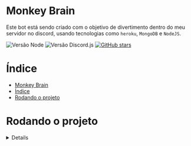 # Monkey Brain

Este bot está sendo criado com o objetivo de divertimento dentro do meu servidor no discord, usando tecnologias como `heroku`, `MongoDB` e `NodeJS`.

![Versão Node](https://img.shields.io/badge/Node-16.9.1-brightgreen?style=flat-square&logo=nodedotjs&logoColor=white)
![Versão Discord.js](https://img.shields.io/badge/Discord.js-13.6.0-blue?style=flat-square&logo=discord&logoColor=white)
[![GitHub stars](https://img.shields.io/github/stars/Casca0/monkeybrain?label=Stars&logo=github&logoColor=white&style=flat-square)](https://github.com/Casca0/monkeybrain/stargazers)

# Índice

- [Monkey Brain](#monkey-brain)
- [Índice](#índice)
- [Rodando o projeto](#rodando-o-projeto)

# Rodando o projeto

<details>
  Primeiro instalamos as dependências do repositório :
  
  ```bash
  $ npm install
  ```
  A partir daqui podemos usar multiplos comandos.

  Para rodar um ambiente local sem a atualização dinâmica de código :

  ```bash
  $ npm start
  ```

  Para rodar um ambiente local com atualização dinâmica de código :

  ```bash
  $ nodemon .
  ```

  É necessário a criação de um arquivo `.env` com as variáveis de ambiente como `DISCORD_TOKEN` e `MONGO_TOKEN` para rodar corretamente o bot.
</details>